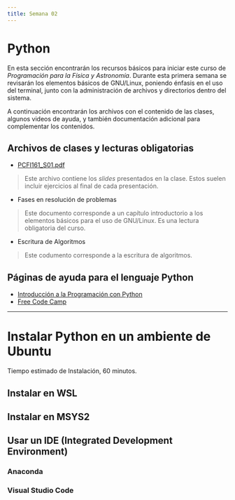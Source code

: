 ```yaml
---
title: Semana 02
---
```

# Python

En esta sección encontrarán los recursos básicos para iniciar este curso de *Programación para la Física y Astronomía*. Durante esta primera semana se revisarán los elementos básicos de GNU/Linux, poniendo énfasis en el uso del terminal, junto con la administración de archivos y directorios dentro del sistema.

A continuación encontrarán los archivos con el contenido de las clases, algunos videos de ayuda, y también documentación adicional para complementar los contenidos.

## Archivos de clases y lecturas obligatorias

* [PCFI161\_S01.pdf](/lectures/PCFI161\_S01.pdf)
> Este archivo contiene los *slides* presentados en la clase. Estos suelen incluir ejercicios al final de cada presentación.
* Fases en resolución de problemas
> Este documento corresponde a un capítulo introductorio a los elementos básicos para el uso de GNU/Linux. Es una lectura obligatoria del curso.
* Escritura de Algoritmos
> Este codumento corresponde a la escritura de algoritmos.

## Páginas de ayuda para el lenguaje Python

* [Introducción a la Programación con Python](https://www.mclibre.org/consultar/python/index.html)
* [Free Code Camp](https://www.freecodecamp.org/espanol/news/tag/python/)

------

# Instalar Python en un ambiente de Ubuntu

Tiempo estimado de Instalación, 60 minutos.

## Instalar en WSL


## Instalar en MSYS2


## Usar un IDE (Integrated Development Environment)

### Anaconda

### Visual Studio Code
